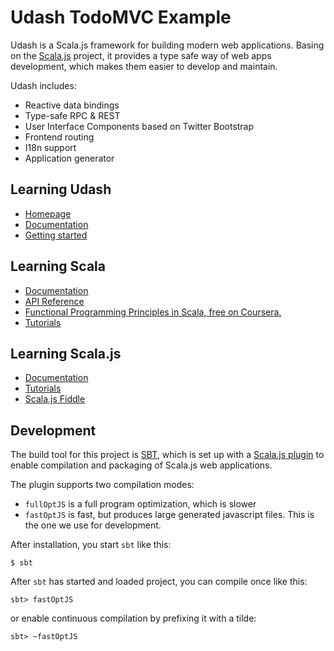 # Udash TodoMVC Example

Udash is a Scala.js framework for building modern web applications. Basing on the [Scala.js](http://www.scala-js.org/doc/) project, it provides
a type safe way of web apps development, which makes them easier to develop and maintain. 

Udash includes:
* Reactive data bindings
* Type-safe RPC & REST
* User Interface Components based on Twitter Bootstrap
* Frontend routing
* I18n support
* Application generator


## Learning Udash

* [Homepage](http://udash.io/)
* [Documentation](http://guide.udash.io/)
* [Getting started](http://guide.udash.io/quick-start)


## Learning Scala

* [Documentation](http://scala-lang.org/documentation/)
* [API Reference](http://www.scala-lang.org/api/2.11.8/)
* [Functional Programming Principles in Scala, free on Coursera.](https://www.coursera.org/course/progfun)
* [Tutorials](http://docs.scala-lang.org/tutorials/)


## Learning Scala.js

* [Documentation](http://www.scala-js.org/doc/)
* [Tutorials](http://www.scala-js.org/tutorial/)
* [Scala.js Fiddle](http://www.scala-js-fiddle.com/)


## Development

The build tool for this project is [SBT](http://www.scala-sbt.org), which is 
set up with a [Scala.js plugin](http://www.scala-js.org/doc/sbt-plugin.html) 
to enable compilation and packaging of Scala.js web applications. 

The plugin supports two compilation modes:
 
* `fullOptJS` is a full program optimization, which is slower
* `fastOptJS` is fast, but produces large generated javascript files. This is the one we use for development.

After installation, you start `sbt` like this:

```
$ sbt
```

After `sbt` has started and loaded project, you can compile once like this:

```
sbt> fastOptJS 
```

or enable continuous compilation by prefixing it with a tilde:

```
sbt> ~fastOptJS
```
